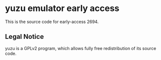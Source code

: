 yuzu emulator early access
=============

This is the source code for early-access 2694.

## Legal Notice

yuzu is a GPLv2 program, which allows fully free redistribution of its source code.